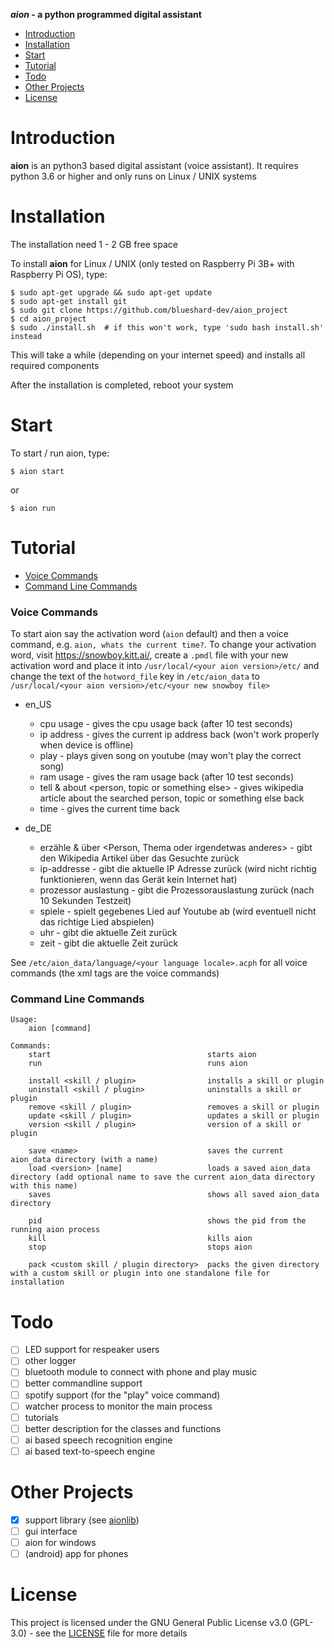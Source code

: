 **_aion_ - a python programmed digital assistant**

- [Introduction](#introduction)
- [Installation](#installation)
- [Start](#start)
- [Tutorial](#tutorial)
- [Todo](#todo)
- [Other Projects](#other-projects)
- [License](#license)

# Introduction

**aion** is an python3 based digital assistant (voice assistant). It requires python 3.6 or higher and only runs on Linux / UNIX systems

# Installation

The installation need 1 - 2 GB free space

To install **aion** for Linux / UNIX (only tested on Raspberry Pi 3B+ with Raspberry Pi OS), type:

```
$ sudo apt-get upgrade && sudo apt-get update
$ sudo apt-get install git
$ sudo git clone https://github.com/blueshard-dev/aion_project
$ cd aion_project
$ sudo ./install.sh  # if this won't work, type 'sudo bash install.sh' instead
```

This will take a while (depending on your internet speed) and installs all required components

After the installation is completed, reboot your system

# Start

To start / run aion, type:
```
$ aion start
```
or
```
$ aion run
```

# Tutorial

- [Voice Commands](#voice-commands)
- [Command Line Commands](#command-line-commands)

### Voice Commands

To start aion say the activation word (`aion` default) and then a voice command, e.g. `aion, whats the current time?`.
To change your activation word, visit https://snowboy.kitt.ai/, create a `.pmdl` file with your new activation word
and place it into `/usr/local/<your aion version>/etc/` and change the text of the `hotword_file` key in `/etc/aion_data` to `/usr/local/<your aion version>/etc/<your new snowboy file>`

- en_US
  - cpu usage - gives the cpu usage back (after 10 test seconds)
  - ip address - gives the current ip address back (won't work properly when device is offline)
  - play <song name> - plays given song on youtube (may won't play the correct song)
  - ram usage - gives the ram usage back (after 10 test seconds)
  - tell & about <person, topic or something else> - gives wikipedia article about the searched person, topic or something else back
  - time - gives the current time back

- de_DE
  - erzähle & über <Person, Thema oder irgendetwas anderes> - gibt den Wikipedia Artikel über das Gesuchte zurück
  - ip-addresse - gibt die aktuelle IP Adresse zurück (wird nicht richtig funktionieren, wenn das Gerät kein Internet hat)
  - prozessor auslastung - gibt die Prozessorauslastung zurück (nach 10 Sekunden Testzeit)
  - spiele <lied name> - spielt gegebenes Lied auf Youtube ab (wird eventuell nicht das richtige Lied abspielen)
  - uhr - gibt die aktuelle Zeit zurück
  - zeit - gibt die aktuelle Zeit zurück

See `/etc/aion_data/language/<your language locale>.acph` for all voice commands (the xml tags are the voice commands)

### Command Line Commands

```
Usage:
    aion [command]

Commands:
    start                                   starts aion
    run                                     runs aion

    install <skill / plugin>                installs a skill or plugin
    uninstall <skill / plugin>              uninstalls a skill or plugin
    remove <skill / plugin>                 removes a skill or plugin
    update <skill / plugin>                 updates a skill or plugin
    version <skill / plugin>                version of a skill or plugin

    save <name>                             saves the current aion_data directory (with a name)
    load <version> [name]                   loads a saved aion_data directory (add optional name to save the current aion_data directory with this name)
    saves                                   shows all saved aion_data directory
    
    pid                                     shows the pid from the running aion process
    kill                                    kills aion
    stop                                    stops aion      

    pack <custom skill / plugin directory>  packs the given directory with a custom skill or plugin into one standalone file for installation
```

# Todo

-[ ] LED support for respeaker users
-[ ] other logger
-[ ] bluetooth module to connect with phone and play music
-[ ] better commandline support
-[ ] spotify support (for the "play" voice command)
-[ ] watcher process to monitor the main process
-[ ] tutorials
-[ ] better description for the classes and functions
-[ ] ai based speech recognition engine
-[ ] ai based text-to-speech engine

# Other Projects

-[x] support library (see [aionlib](https://github.com/blueShard-dev/aionlib))
-[ ] gui interface
-[ ] aion for windows
-[ ] (android) app for phones

# License

This project is licensed under the GNU General Public License v3.0 (GPL-3.0) - see the [LICENSE](License) file for more details
